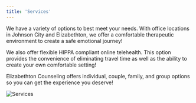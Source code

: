 ```yaml
---
title: 'Services'
---
```


We have a variety of options to best meet your needs. With office locations in Johnson City and Elizabethton, we offer a comfortable therapeutic environment to create a safe emotional journey!  

We also offer flexible HIPPA compliant online telehealth. This option provides the convenience of eliminating travel time as well as the ability to create your own comfortable setting!  

Elizabethton Counseling offers individual, couple, family, and group options so you can get the experience you deserve!

![Services](/img/services.jpg)